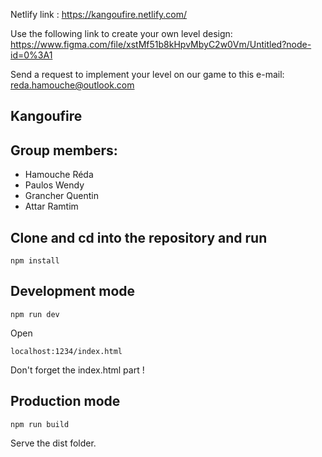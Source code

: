 Netlify link : https://kangoufire.netlify.com/

Use the following link to create your own level design: https://www.figma.com/file/xstMf51b8kHpvMbyC2w0Vm/Untitled?node-id=0%3A1

Send a request to implement your level on our game to this e-mail: reda.hamouche@outlook.com

## Kangoufire

## Group members:

- Hamouche Réda
- Paulos Wendy
- Grancher Quentin
- Attar Ramtim

## Clone and cd into the repository and run

```shell
npm install
```

## Development mode

```shell
npm run dev
```

Open

```shell
localhost:1234/index.html
```

Don't forget the index.html part !

## Production mode

```shell
npm run build
```

Serve the dist folder.
